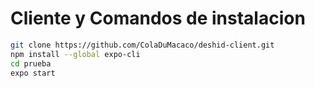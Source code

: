 # Cliente y Comandos de instalacion

```sh
git clone https://github.com/ColaDuMacaco/deshid-client.git
npm install --global expo-cli
cd prueba
expo start
```
